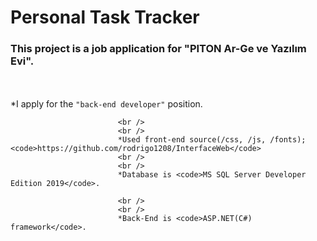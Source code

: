<h1>Personal Task Tracker</h1>
                        <h3>This project is a job application for "PITON Ar-Ge ve Yazılım Evi". </h3>
                            <br />
                            <br />
                            *I apply for the <code>"back-end developer"</code> position. 
                           
                            <br />
                            <br />
                            *Used front-end source(/css, /js, /fonts); <code>https://github.com/rodrigo1208/InterfaceWeb</code>
                            <br />
                            <br />
                            *Database is <code>MS SQL Server Developer Edition 2019</code>.
                           
                            <br />
                            <br />
                            *Back-End is <code>ASP.NET(C#) framework</code>.
